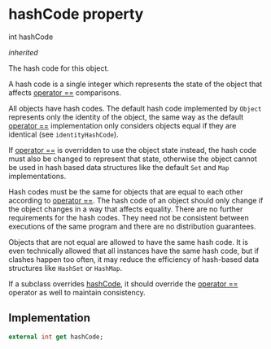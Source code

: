 


# hashCode property









int hashCode
  
_<span class="feature">inherited</span>_



<p>The hash code for this object.</p>
<p>A hash code is a single integer which represents the state of the object
that affects <a href="../../zego_uikit_prebuilt_live_audio_room/PermissionStatus/operator_equals.md">operator ==</a> comparisons.</p>
<p>All objects have hash codes.
The default hash code implemented by <code>Object</code>
represents only the identity of the object,
the same way as the default <a href="../../zego_uikit_prebuilt_live_audio_room/PermissionStatus/operator_equals.md">operator ==</a> implementation only considers objects
equal if they are identical (see <code>identityHashCode</code>).</p>
<p>If <a href="../../zego_uikit_prebuilt_live_audio_room/PermissionStatus/operator_equals.md">operator ==</a> is overridden to use the object state instead,
the hash code must also be changed to represent that state,
otherwise the object cannot be used in hash based data structures
like the default <code>Set</code> and <code>Map</code> implementations.</p>
<p>Hash codes must be the same for objects that are equal to each other
according to <a href="../../zego_uikit_prebuilt_live_audio_room/PermissionStatus/operator_equals.md">operator ==</a>.
The hash code of an object should only change if the object changes
in a way that affects equality.
There are no further requirements for the hash codes.
They need not be consistent between executions of the same program
and there are no distribution guarantees.</p>
<p>Objects that are not equal are allowed to have the same hash code.
It is even technically allowed that all instances have the same hash code,
but if clashes happen too often,
it may reduce the efficiency of hash-based data structures
like <code>HashSet</code> or <code>HashMap</code>.</p>
<p>If a subclass overrides <a href="../../zego_uikit_prebuilt_live_audio_room/PermissionStatus/hashCode.md">hashCode</a>, it should override the
<a href="../../zego_uikit_prebuilt_live_audio_room/PermissionStatus/operator_equals.md">operator ==</a> operator as well to maintain consistency.</p>



## Implementation

```dart
external int get hashCode;
```








